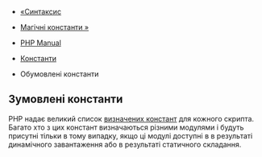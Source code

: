 - [«Синтаксис](language.constants.syntax.md)
- [Магічні константи »](language.constants.magic.md)

- [PHP Manual](index.md)
- [Константи](language.constants.md)
- Обумовлені константи

## Зумовлені константи

PHP надає великий список [визначених
констант](reserved.constants.md) для кожного скрипта.
Багато хто з цих констант визначаються різними модулями і будуть
присутні тільки в тому випадку, якщо ці модулі доступні в
в результаті динамічного завантаження або в результаті статичного складання.
